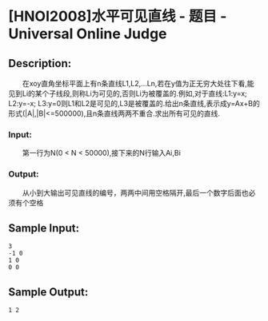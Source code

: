 # [HNOI2008]水平可见直线 - 题目 - Universal Online Judge

## Description: 

　　在xoy直角坐标平面上有n条直线L1,L2,...Ln,若在y值为正无穷大处往下看,能见到Li的某个子线段,则称Li为可见的,否则Li为被覆盖的.例如,对于直线:L1:y=x; L2:y=-x; L3:y=0则L1和L2是可见的,L3是被覆盖的.给出n条直线,表示成y=Ax+B的形式(|A|,|B|<=500000),且n条直线两两不重合.求出所有可见的直线.

### Input: 

　　第一行为N(0 < N < 50000),接下来的N行输入Ai,Bi 

### Output: 

　　从小到大输出可见直线的编号，两两中间用空格隔开,最后一个数字后面也必须有个空格


## Sample Input: 
```
3
-1 0
1 0
0 0
```

## Sample Output: 
```
1 2
```
